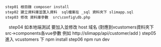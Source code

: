     step01 根目錄 composer install
    step02 建立資料庫並匯入資料  sql檔案在 _sql 資料夾下 slimapp.sql
    step03 修改 資料庫參數  src\config\db.php
    step04 如本地端測試 要加入並修改 host 域名
    (對應到vcustomers資料夾下src->components各vue參數 例如 http://slimapp/api/customer/add )
    step05 進入 vcustomers 下 npm install
    step06 npm run dev
